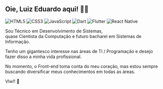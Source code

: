 ## Oie, Luiz Eduardo aqui! 👋🏼

![HTML5](https://img.shields.io/badge/html5-%23E34F26.svg?style=for-the-badge&logo=html5&logoColor=white)
![CSS3](https://img.shields.io/badge/css3-%231572B6.svg?style=for-the-badge&logo=css3&logoColor=white)
![JavaScript](https://img.shields.io/badge/javascript-%23323330.svg?style=for-the-badge&logo=javascript&logoColor=%23F7DF1E)
![Dart](https://img.shields.io/badge/dart-%230175C2.svg?style=for-the-badge&logo=dart&logoColor=white)
![Flutter](https://img.shields.io/badge/Flutter-%2302569B.svg?style=for-the-badge&logo=Flutter&logoColor=white)
![React Native](https://img.shields.io/badge/react_native-%2320232a.svg?style=for-the-badge&logo=react&logoColor=%2361DAFB)

Sou Técnico em Desenvolvimento de Sistemas,  
quase Cientista da Computação e futuro bacharel em Sistemas de Informação.

Tenho um gigantesco interesse nas áreas de TI / Programação e desejo fazer disso a minha vida profissional.

No momento, o Front-end toma conta do meu coração, mas estou sempre buscando diversificar meus conhecimentos em todas as áreas.

Vlw!! 💚

<!---
Lz-dvlp/Lz-dvlp is a ✨ special ✨ repository because its `README.md` (this file) appears on your GitHub profile.
You can click the Preview link to take a look at your changes.
--->

